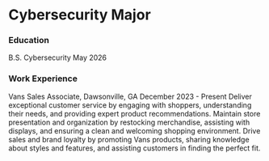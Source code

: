 # Cybersecurity Major

### Education
B.S. Cybersecurity        May 2026

### Work Experience
Vans Sales Associate, Dawsonville, GA  December 2023 - Present
Deliver exceptional customer service by engaging with shoppers, understanding their needs, and providing expert product recommendations.
Maintain store presentation and organization by restocking merchandise, assisting with displays, and ensuring a clean and welcoming shopping environment.
Drive sales and brand loyalty by promoting Vans products, sharing knowledge about styles and features, and assisting customers in finding the perfect fit.



